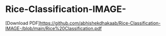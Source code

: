 # Rice-Classification-IMAGE-
[Download PDF]https://github.com/abhishekdhakaab/Rice-Classification-IMAGE-/blob/main/Rice%20Classification.pdf

